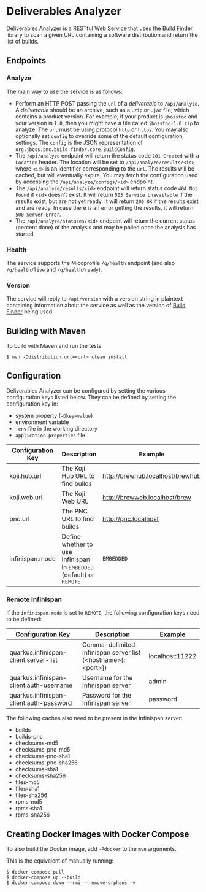 # Deliverables Analyzer

Deliverables Analyzer is a RESTful Web Service that uses the
[Build Finder](https://github.com/project-ncl/build-finder) library to
scan a given URL containing a software distribution and return the list
of builds.

## Endpoints

### Analyze

The main way to use the service is as follows:

- Perform an HTTP POST passing the `url` of a *deliverable* to
  `/api/analyze`. A *deliverable* should be an archive, such as a `.zip`
  or `.jar` file, which contains a product version. For example, if your
  product is `jbossfoo` and your version is `1.0`, then you might have a
  file called `jbossfoo-1.0.zip` to analyze. The `url` must be using
  protocol `http` or `https`. You may also optionally set `config` to
  override some of the default configuration settings. The `config` is
  the JSON representation of
  `org.jboss.pnc.build.finder.core.BuildConfig`.
- The `/api/analyze` endpoint will return the status code `201 Created`
  with a `Location` header. The location will be set to
  `/api/analyze/results/<id>` where `<id>` is an identifier
  corresponding to the `url`. The results will be cached, but will
  eventually expire. You may fetch the configuration used by accessing
  the `/api/analyze/configs/<id>` endpoint.
- The `/api/analyze/results/<id>` endpoint will return status code `404
  Not Found` if `<id>` doesn't exist. It will return `503 Service
  Unavailable` if the results exist, but are not yet ready. It will
  return `200 OK` if the results exist and are ready. In case there is
  an error getting the results, it will return `500 Server Error`.
- The `/api/analyze/statuses/<id>` endpoint will return the current
  status (percent done) of the analysis and may be polled once the
  analysis has started.

### Health

The service supports the Micoprofile `/q/health` endpoint (and also
`/q/health/live` and `/q/health/ready`).

### Version

The service will reply to `/api/version` with a version string in
plaintext containing information about the service as well as the
version of [Build Finder](https://github.com/project-ncl/build-finder)
being used.

## Building with Maven

To build with Maven and run the tests:

```
$ mvn -Ddistribution.url=<url> clean install
```

## Configuration

Deliverables Analyzer can be configured by setting the various configuration
keys listed below. They can be defined by setting the configuration key in:

- system property (`-Dkey=value`)
- environment variable
- `.env` file in the working directory
- `application.properties` file

|Configuration Key|Description|Example|
|-----------------|-----------|-------|
|koji.hub.url|The Koji Hub URL to find builds|http://brewhub.localhost/brewhub|
|koji.web.url|The Koji Web URL|http://brewweb.localhost/brew|
|pnc.url|The PNC URL to find builds|http://pnc.localhost|
|infinispan.mode|Define whether to use Infinispan in `EMBEDDED` (default) or `REMOTE`|`EMBEDDED`|

### Remote Infinispan
If the `infinispan.mode` is set to `REMOTE`, the following configuration keys need to be defined:

|Configuration Key|Description|Example|
|-----------------|-----------|-------|
|quarkus.infinispan-client.server-list|Comma-delimited Infinispan server list (\<hostname>[:\<port>])|localhost:11222|
|quarkus.infinispan-client.auth-username|Username for the Infinispan server|admin|
|quarkus.infinispan-client.auth-password|Password for the Infinispan server|password|

The following caches also need to be present in the Infinispan server:

- builds
- builds-pnc
- checksums-md5
- checksums-pnc-md5
- checksums-pnc-sha1
- checksums-pnc-sha256
- checksums-sha1
- checksums-sha256
- files-md5
- files-sha1
- files-sha256
- rpms-md5
- rpms-sha1
- rpms-sha256

## Creating Docker Images with Docker Compose

To also build the Docker image, add `-Pdocker` to the `mvn` arguments.

This is the equivalent of manually running:

```
$ docker-compose pull
$ docker-compose up --build
$ docker-compose down --rmi --remove-orphans -v
```
